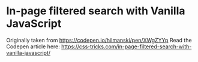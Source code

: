 # In-page filtered search with Vanilla JavaScript
Originally taken from https://codepen.io/hilmanski/pen/XWgZYYp
Read the Codepen article here: https://css-tricks.com/in-page-filtered-search-with-vanilla-javascript/
